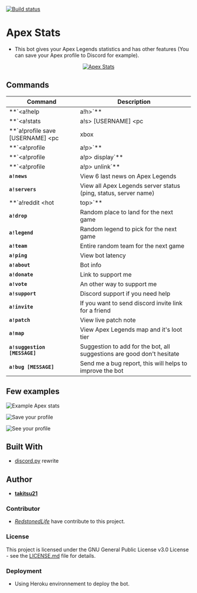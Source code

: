 [![Build status](https://ci.appveyor.com/api/projects/status/ikbq3x7q7wj1e3h5?svg=true)](https://ci.appveyor.com/project/takitsu21/botdiscord)
# Apex Stats

* This bot gives your Apex Legends statistics and has other features (You can save your Apex profile to Discord for example).
<p align="center"><a href="https://discordbots.org/bot/551446491886125059" >
  <img src="https://discordbots.org/api/widget/551446491886125059.svg?usernamecolor=FFFFFF&topcolor=000000" alt="Apex Stats" />
 </a></p>

## Commands

| Command | Description |
| ------- | ----------- |
| **`<a!help | a!h>`** | View all commands available |
| **`<a!stats | a!s> [USERNAME] <pc | xbox | psn>`** | View Apex Legends statistics |
| **`a!profile save [USERNAME] <pc | xbox | psn>`** | Link your Discord account to your Apex Legends stats |
| **`<a!profile | a!p>`** | Show your Apex Legends stats if profile registered |
| **`<a!profile | a!p> display`** | View the current saved profile |
| **`<a!profile | a!p> unlink`** | Unlink your profile |
| **`a!news`** | View 6 last news on Apex Legends |
| **`a!servers`** | View all Apex Legends server status (ping, status, server name) |
| **`a!reddit <hot | top>`** | Recents post by categorie |
| **`a!drop`** | Random place to land for the next game |
| **`a!legend`** | Random legend to pick for the next game |
| **`a!team`** | Entire random team for the next game |
| **`a!ping`** | View bot latency |
| **`a!about`** | Bot info |
| **`a!donate`** | Link to support me |
| **`a!vote`** | An other way to support me |
| **`a!support`** | Discord support if you need help |
| **`a!invite`** | If you want to send discord invite link for a friend |
| **`a!patch`** | View live patch note |
| **`a!map`** | View Apex Legends map and it's loot tier |
| **`a!suggestion [MESSAGE]`** | Suggestion to add for the bot, all suggestions are good don't hesitate |
| **`a!bug [MESSAGE]`** | Send me a bug report, this will helps to improve the bot |

## Few examples

![Example Apex stats](https://cdn.discordapp.com/attachments/556841627466072064/603623745353023500/unknown.png)

![Save your profile](https://cdn.discordapp.com/attachments/594933144327684117/603668631766827197/unknown.png)

![See your profile](https://cdn.discordapp.com/attachments/594933144327684117/603668839305314354/unknown.png)

## Built With

* [discord.py](https://discordpy.readthedocs.io/en/rewrite/) rewrite

## Author

* [**takitsu21**](https://github.com/takitsu21/)

### Contributor

* [*RedstonedLife*](https://github.com/RedstonedLife/) have contribute to this project.

### License

This project is licensed under the GNU General Public License v3.0 License - see the [LICENSE.md](LICENSE) file for details.

### Deployment

* Using Heroku environnement to deploy the bot.
